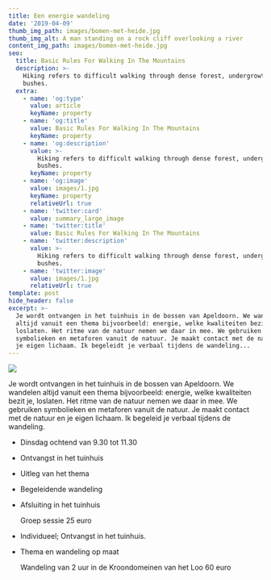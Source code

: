 ```yaml
---
title: Een energie wandeling
date: '2019-04-09'
thumb_img_path: images/bomen-met-heide.jpg
thumb_img_alt: A man standing on a rock cliff overlooking a river
content_img_path: images/bomen-met-heide.jpg
seo:
  title: Basic Rules For Walking In The Mountains
  description: >-
    Hiking refers to difficult walking through dense forest, undergrowth, or
    bushes.
  extra:
    - name: 'og:type'
      value: article
      keyName: property
    - name: 'og:title'
      value: Basic Rules For Walking In The Mountains
      keyName: property
    - name: 'og:description'
      value: >-
        Hiking refers to difficult walking through dense forest, undergrowth, or
        bushes.
      keyName: property
    - name: 'og:image'
      value: images/1.jpg
      keyName: property
      relativeUrl: true
    - name: 'twitter:card'
      value: summary_large_image
    - name: 'twitter:title'
      value: Basic Rules For Walking In The Mountains
    - name: 'twitter:description'
      value: >-
        Hiking refers to difficult walking through dense forest, undergrowth, or
        bushes.
    - name: 'twitter:image'
      value: images/1.jpg
      relativeUrl: true
template: post
hide_header: false
excerpt: >-
  Je wordt ontvangen in het tuinhuis in de bossen van Apeldoorn. We wandelen
  altijd vanuit een thema bijvoorbeeld: energie, welke kwaliteiten bezit je,
  loslaten. Het ritme van de natuur nemen we daar in mee. We gebruiken
  symbolieken en metaforen vanuit de natuur. Je maakt contact met de natuur en
  je eigen lichaam. Ik begeleidt je verbaal tijdens de wandeling...
---
```

![](/images/bomen-met-heide.jpg)

Je wordt ontvangen in het tuinhuis in de bossen van Apeldoorn. We wandelen altijd vanuit een thema bijvoorbeeld: energie, welke kwaliteiten bezit je, loslaten. Het ritme van de natuur nemen we daar in mee. We gebruiken symbolieken en metaforen vanuit de natuur. Je maakt contact met de natuur en je eigen lichaam. Ik begeleid je verbaal tijdens de wandeling.

*   Dinsdag ochtend van 9.30 tot 11.30

*   Ontvangst in het tuinhuis

*   Uitleg van het thema

*   Begeleidende wandeling

*   Afsluiting in het tuinhuis

    Groep sessie 25 euro

<!---->

*   Individueel; Ontvangst in het tuinhuis.

*   Thema en wandeling op maat

    Wandeling van 2 uur in de Kroondomeinen van het Loo 60 euro
